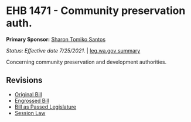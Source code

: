 # EHB 1471 - Community preservation auth.
**Primary Sponsor:** [Sharon Tomiko Santos](/person/leg/sharontomiko.santos.md)

*Status: Effective date 7/25/2021.* | [leg.wa.gov summary](https://app.leg.wa.gov/billsummary?BillNumber=1471&Year=2021)

Concerning community preservation and development authorities.

## Revisions
* [Original Bill](1/)
* [Engrossed Bill](1/)
* [Bill as Passed Legislature](1/)
* [Session Law](1/)